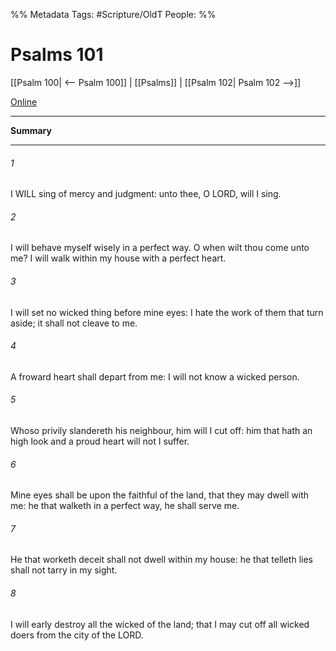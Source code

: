 

%% Metadata
Tags: #Scripture/OldT
People: 
%%
# Psalms 101
[[Psalm 100| <-- Psalm 100]] | [[Psalms]] | [[Psalm 102| Psalm 102 -->]]

[Online](https://churchofjesuschrist.org/study/scriptures/ot/ps/101?lang=eng)

---
__Summary__



---

###### 1
I WILL sing of mercy and judgment: unto thee, O LORD, will I sing.
###### 2
I will behave myself wisely in a perfect way.  O when wilt thou come unto me?  I will walk within my house with a perfect heart.
###### 3
I will set no wicked thing before mine eyes: I hate the work of them that turn aside; it shall not cleave to me.
###### 4
A froward heart shall depart from me: I will not know a wicked person.
###### 5
Whoso privily slandereth his neighbour, him will I cut off: him that hath an high look and a proud heart will not I suffer.
###### 6
Mine eyes shall be upon the faithful of the land, that they may dwell with me: he that walketh in a perfect way, he shall serve me.
###### 7
He that worketh deceit shall not dwell within my house: he that telleth lies shall not tarry in my sight.
###### 8
I will early destroy all the wicked of the land; that I may cut off all wicked doers from the city of the LORD.



